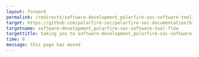 ```yaml
---
layout: forward
permalink: /redirects/software-development_polarfire-soc-software-tool-flow
target: https://github.com/polarfire-soc/polarfire-soc-documentation/blob/master/software-development/polarfire-soc-software-tool-flow.md
targetname: software-development_polarfire-soc-software-tool-flow
targettitle: taking you to software-development_polarfire-soc-software-tool-flow
time: 0
message: this page has moved
---
```

